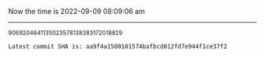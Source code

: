 Now the time is 2022-09-09 08:09:06 am

---

<small>9069204641135023578138383172018829</small>

```txt
Latest commit SHA is: aa9f4a1500101574bafbcd012fd7e944f1ce37f2
```
